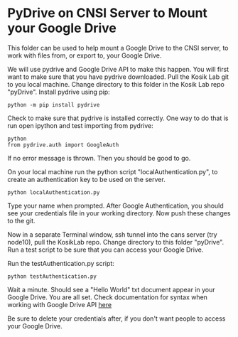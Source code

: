 # PyDrive on CNSI Server to Mount your Google Drive

This folder can be used to help mount a Google Drive to the CNSI server, to work with files from, or export to, your Google Drive.

We will use pydrive and Google Drive API to make this happen. You will first want to make sure that you have pydrive downloaded. Pull the Kosik Lab git to you local machine. Change directory to this folder in the Kosik Lab repo "pyDrive". Install pydrive using pip:

``` python -m pip install pydrive ```

Check to make sure that pydrive is installed correctly. One way to do that is run open ipython and test importing from pydrive:

``` python ``` <br />
``` from pydrive.auth import GoogleAuth ```

If no error message is thrown. Then you should be good to go.

On your local machine run the python script "localAuthentication.py", to create an authentication key to be used on the server.

``` python localAuthentication.py ```

Type your name when prompted. After Google Authentication, you should see your credentials file in your working directory. Now push these changes to the git.

Now in a separate Terminal window, ssh tunnel into the cans server (try node10), pull the KosikLab repo. Change directory to this folder "pyDrive". Run a test script to be sure that you can access your Google Drive.

Run the testAuthentication.py script:

``` python testAuthentication.py ```

Wait a minute. Should see a "Hello World" txt document appear in your Google Drive. You are all set. Check documentation for syntax when working with Google Drive API [here](https://pythonhosted.org/PyDrive/filemanagement.html)

Be sure to delete your credentials after, if you don't want people to access your Google Drive.
